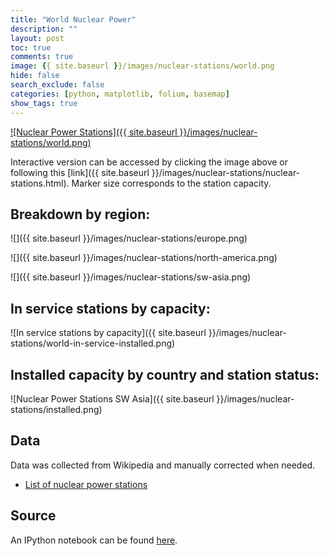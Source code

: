 ```yaml
---
title: "World Nuclear Power"
description: ""
layout: post
toc: true
comments: true
image: {{ site.baseurl }}/images/nuclear-stations/world.png
hide: false
search_exclude: false
categories: [python, matplotlib, folium, basemap]
show_tags: true
---
```



<a href="{{ site.baseurl }}/images/nuclear-stations/nuclear-stations.html" target="_blank">
    ![Nuclear Power Stations]({{ site.baseurl }}/images/nuclear-stations/world.png)
</a>

Interactive version can be accessed by clicking the image above or following this [link]({{ site.baseurl }}/images/nuclear-stations/nuclear-stations.html). Marker size corresponds to the station capacity.


## Breakdown by region:

![]({{ site.baseurl }}/images/nuclear-stations/europe.png)

![]({{ site.baseurl }}/images/nuclear-stations/north-america.png)

![]({{ site.baseurl }}/images/nuclear-stations/sw-asia.png)


## In service stations by capacity:

![In service stations by capacity]({{ site.baseurl }}/images/nuclear-stations/world-in-service-installed.png)


## Installed capacity by country and station status:

![Nuclear Power Stations SW Asia]({{ site.baseurl }}/images/nuclear-stations/installed.png)


## Data

Data was collected from Wikipedia and manually corrected when needed.

- [List of nuclear power stations](https://en.wikipedia.org/wiki/List_of_nuclear_power_stations)


## Source

An IPython notebook can be found [here](https://github.com/jAniceto/data-viz/blob/master/nuclear-stations/nuclear-power-stations.ipynb).
